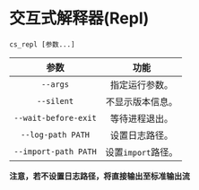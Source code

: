 # 交互式解释器(Repl)
`cs_repl [参数...]`  

参数|功能
:---:|:---:
`--args`|指定运行参数。  
`--silent`|不显示版本信息。  
`--wait-before-exit`|等待进程退出。  
`--log-path PATH`|设置日志路径。  
`--import-path PATH`|设置`import`路径。 

**注意，若不设置日志路径，将直接输出至标准输出流**